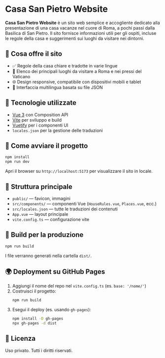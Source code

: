 # Casa San Pietro Website

**Casa San Pietro Website** è un sito web semplice e accogliente dedicato alla presentazione di una casa vacanze nel cuore di Roma, a pochi passi dalla Basilica di San Pietro. Il sito fornisce informazioni utili per gli ospiti, incluse le regole della casa e suggerimenti sui luoghi da visitare nei dintorni.

## 🏡 Cosa offre il sito

- ✅ Regole della casa chiare e tradotte in varie lingue
- 📍 Elenco dei principali luoghi da visitare a Roma e nei pressi del Vaticano
- 🌐 Design responsive, compatibile con dispositivi mobili e tablet
- 💬 Interfaccia multilingua basata su file JSON

## 🧰 Tecnologie utilizzate

- [Vue 3](https://vuejs.org/) con Composition API
- [Vite](https://vitejs.dev/) per sviluppo e build
- [Vuetify](https://vuetifyjs.com/) per i componenti UI
- `locales.json` per la gestione delle traduzioni

## 🚀 Come avviare il progetto

```bash
npm install
npm run dev
```

Apri il browser su `http://localhost:5173` per visualizzare il sito in locale.

## 📂 Struttura principale

- `public/` — favicon, immagini
- `src/components/` — componenti Vue (`HouseRules.vue`, `Places.vue`, ecc.)
- `src/locales.json` — tutte le traduzioni dei contenuti
- `App.vue` — layout principale
- `vite.config.ts` — configurazione vite

## 🏁 Build per la produzione

```bash
npm run build
```

I file verranno generati nella cartella `dist/`.

## 🌍 Deployment su GitHub Pages

1. Aggiungi il nome del repo nel `vite.config.ts` (es. `base: '/nome/'`)
2. Costruisci il progetto:
   ```bash
   npm run build
   ```
3. Esegui il deploy (es. usando `gh-pages`):
   ```bash
   npm install -D gh-pages
   npx gh-pages -d dist
   ```

## 📃 Licenza

Uso privato. Tutti i diritti riservati.
